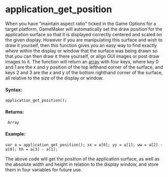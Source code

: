 # application_get_position

When you have "maintain aspect ratio" ticked in the Game Options for a
target platform, GameMaker will automatically set the draw position for
the application surface so that it is displayed correctly centered and
scaled on the given display. However if you are manipulating this
surface and wish to draw it yourself, then this function gives you an
easy way to find exactly *where* within the display or window that the
surface was being drawn so that you can then draw it there yourself, or
align GUI images or post draw images to it. The function will return an
[array](../../../GML_Overview/Arrays) with four keys, where key 0
and 1 are the x and y position of the top lefthand corner of the
surface, and keys 2 and 3 are the x and y of the bottom righthand corner
of the surface, all relative to the size of the display or window.

#### Syntax:

``` gml
application_get_position();
```

#### Returns:

``` gml
 Array
```

#### Example:

``` gml
var a = application_get_position(); xx = a[0]; yy = a[1]; ww = a[2] - a[0]; hh = a[3] - a[1];
```

The above code will get the position of the application surface, as well
as the absolute width and height in relation to the display window, and
store them in four variables for future use.

